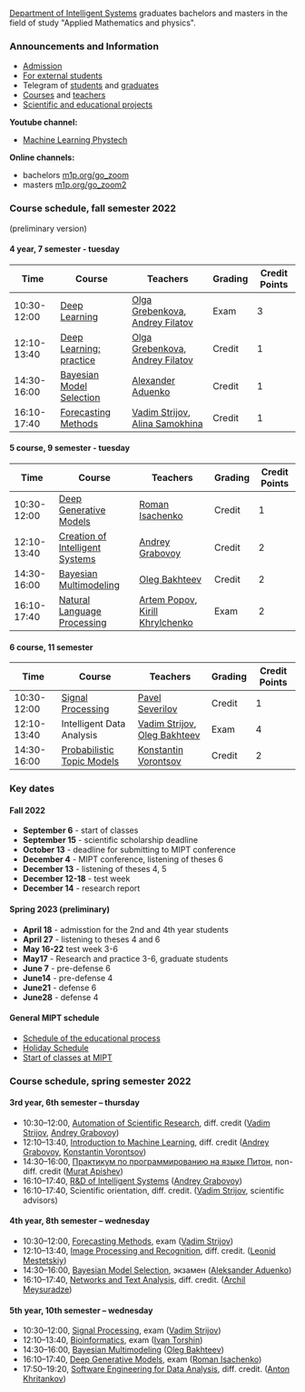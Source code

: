 [Department of Intelligent Systems](/ru/about/) graduates bachelors and masters in the field of study "Applied Mathematics and physics".

### Announcements and Information
- [Admission](/admission/)
- [For external students](/admission/)
- Telegram of [students](https://t.me/IS_MIPT) and [graduates](https://t.me/+BpMhAW-gWlM5OThi)
- [Courses](/course/) and [teachers](/people/)
- [Scientific and educational projects](https://m1p.org)

**Youtube channel:** 
* [Machine Learning Phystech](https://www.youtube.com/c/MachineLearningPhystech)

**Online channels:** 
* bachelors [m1p.org/go_zoom](https://m1p.org/go_zoom)
* masters [m1p.org/go_zoom2](https://m1p.org/go_zoom2)

### Course schedule, fall semester 2022
(preliminary version)

#### 4 year, 7 semester - tuesday

| Time | Course | Teachers | Grading | Credit Points |
|---|---|---|---|---|
| 10:30-12:00 | [Deep Learning](/course/deep_learning/index.html) |[Olga Grebenkova](/people/grebenkova_os/index.html), [Andrey Filatov](/people/filatov_av/index.html) | Exam | 3 |
| 12:10-13:40 | [Deep Learning: practice](/course/deep_learning/index.html) |[Olga Grebenkova](/people/grebenkova_os/index.html), [Andrey Filatov](/people/filatov_av/index.html) | Credit | 1 |
| 14:30-16:00 | [Bayesian Model Selection](/course/bayesian_model_selection/index.html) | [Alexander Aduenko](/people/aduenko_aa/index.html) | Credit | 1 |
| 16:10-17:40 | [Forecasting Methods](/course/forecasting_methods/index.html) | [Vadim Strijov](/people/strijov_vv/index.html), [Alina Samokhina](/people/samokhina_am/index.html) | Credit | 1 |

#### 5 course, 9 semester - tuesday

| Time | Course  | Teachers  | Grading  | Credit Points |
|---|---|---|---|---|
| 10:30-12:00 | [Deep Generative Models](/course/deep_generative_models/index.html) | [Roman Isachenko](/people/isachenko_rv/index.html) | Credit | 1 |
| 12:10-13:40 | [Creation of Intelligent Systems](/course/rnd_in_ai/index.html) | [Andrey Grabovoy](/people/grabovoy_av/index.html) | Credit | 2 |
| 14:30-16:00 | [Bayesian Multimodeling](/course/bayesian_multimodeling/index.html) | [Oleg Bakhteev](/ru/people/bakhteev_oy/index.html) | Credit | 2 |
| 16:10-17:40 | [Natural Language Processing](/course/natural_language_processing/index.html) | [Artem Popov](/ru/people/popov_as/index.html), [Kirill Khrylchenko](/people/khrilchenko_ky/index.html) | Exam | 2 |

#### 6 course, 11 semester

| Time | Course  | Teachers  | Grading  | Credit Points |
|---|---|---|---|---|
| 10:30-12:00 | [Signal Processing](/course/signal_processing/index.html) |  [Pavel Severilov](/people/severilov_pa/index.html) | Credit | 1 |
| 12:10-13:40  | Intelligent Data Analysis | [Vadim Strijov](/people/strijov_vv/index.html), [Oleg Bakhteev](/ru/people/bakhteev_oy/index.html) | Exam | 4 |
| 14:30-16:00 | [Probabilistic Topic Models](/course/probabilistic_topic_models/index.html) | [Konstantin Vorontsov](/people/vorontsov_kv/index.html) | Credit | 2 |

### Key dates

#### Fall 2022

- **September 6** - start of classes
- **September 15** - scientific scholarship deadline
- **October 13** - deadline for submitting to MIPT conference
- **December 4** - MIPT conference, listening of theses 6
- **December 13** - listening of theses 4, 5
- **December 12-18** - test week
- **December 14** - research report

#### Spring 2023 (preliminary)

- **April 18** - admisstion for the 2nd and 4th year students 
- **April 27** - listening to theses 4 and 6
- **May 16-22** test week 3-6
- **May17** - Research and practice 3-6, graduate students
- **June 7** - pre-defense 6
- **June14** - pre-defense 4
- **June21** - defense 6
- **June28** - defense 4

#### General MIPT schedule
* [Schedule of the educational process](https://mipt.ru/about/departments/uchebniy/schedule/study/)
* [Holiday Schedule](https://mipt.ru/about/departments/uchebniy/schedule/study/)
* [Start of classes at MIPT](https://mipt.ru/about/departments/uchebniy/schedule/study/)

### Course schedule, spring semester 2022

#### 3rd year, 6th semester – thursday
* 10:30–12:00,	[Automation of Scientific Research](/course/automation_scientific_research/index.html), diff. credit ([Vadim Strijov](/people/strijov_vv/index.html), [Andrey Grabovoy](/people/grabovoy_av/index.html))
* 12:10–13:40,	[Introduction to Machine Learning](/course/introduction_machine_learning/index.html), diff. credit ([Andrey Grabovoy](/people/grabovoy_av/index.html), [Konstantin Vorontsov](/people/vorontsov_kv/index.html))
* 14:30–16:00,	[Практикум по программированию на языке Питон](https://github.com/MelLain/mipt-python), non-diff. credit ([Murat Apishev](people/apishev_ma/index.html))
* 16:10–17:40,	[R&D of Intelligent Systems](/ru/course/rnd_in_ai/index.html) ([Andrey Grabovoy](/people/grabovoy_av/index.html))
* 16:10–17:40,	Scientific orientation, diff. credit. ([Vadim Strijov](/people/strijov_vv/index.html), scientific advisors)

#### 4th year, 8th semester – wednesday

* 10:30–12:00,	[Forecasting Methods](/course/forecasting_methods/index.html), exam ([Vadim Strijov](/people/strijov_vv/index.html))
* 12:10–13:40,	[Image Processing and Recognition](/course/image_processing_recognition/index.html), diff. credit. ([Leonid Mestetskiy](/people/mestetskiy_lm/index.html))
* 14:30–16:00,	[Bayesian Model Selection](/course/bayesian_model_selection/index.html), экзамен ([Aleksander Aduenko](/people/aduenko_aa/index.html))
* 16:10–17:40, [Networks and Text Analysis](/course/networks_text_analysis/index.html), diff. credit. ([Archil Meysuradze](/people/meysuradze_ai/index.html))

#### 5th year, 10th semester – wednesday

* 10:30–12:00, [Signal Processing](/course/signal_processing/index.html), exam ([Vadim Strijov](/people/strijov_vv/index.html))
* 12:10–13:40,	[Bioinformatics](/course/bioinformatics/index.html), exam ([Ivan Torshin](/people/torshin_iy/index.html))
* 14:30–16:00, [Bayesian Multimodeling](/course/bayesian_multimodeling/index.html) ([Oleg Bakhteev](/people/bakhteev_oy/index.html))
* 16:10–17:40,	[Deep Generative Models](/course/deep_generative_models/index.html), exam ([Roman Isachenko](/people/isachenko_rv/index.html))
* 17:50–19:20, [Software Engineering for Data Analysis](/course/software_engineering_data_analysis/index.html), diff. credit. ([Anton Khritankov](/people/khritankov_as/index.html)) 
